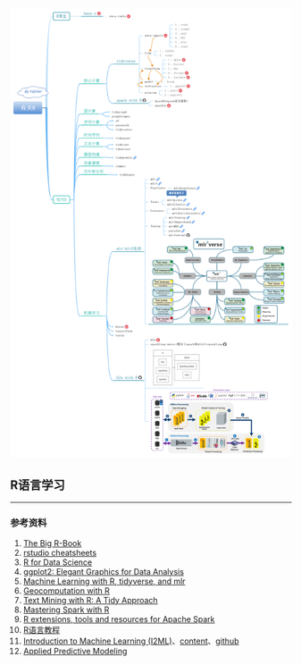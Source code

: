 ![](有关R.png)
##  R语言学习

---

### 参考资料
1. [The Big R-Book](https://share.weiyun.com/h9Z4VxFx)
2. [rstudio cheatsheets](https://gitee.com/yejinlei-mirror/rstudio-cheatsheets)
3. [R for Data Science](https://r4ds.had.co.nz/index.html)
4. [ggplot2: Elegant Graphics for Data Analysis](https://ggplot2-book.org/index.html)
5. [Machine Learning with R, tidyverse, and mlr](https://share.weiyun.com/X4XRMj6A)
6. [Geocomputation with R](https://geocompr.robinlovelace.net/)
7. [Text Mining with R: A Tidy Approach](https://www.tidytextmining.com/index.html)
8. [Mastering Spark with R](https://therinspark.com/)
9. [R extensions, tools and resources for Apache Spark](https://github.com/r-spark)
10. [R语言教程](https://www.math.pku.edu.cn/teachers/lidf/docs/Rbook/html/_Rbook/index.html)
11. [Introduction to Machine Learning (I2ML)](https://introduction-to-machine-learning.netlify.app/)、[content](https://compstat-lmu.github.io/lecture_i2ml/articles/content.html)、[github](https://github.com/compstat-lmu/lecture_i2ml)
12. [Applied Predictive Modeling](http://appliedpredictivemodeling.com/)